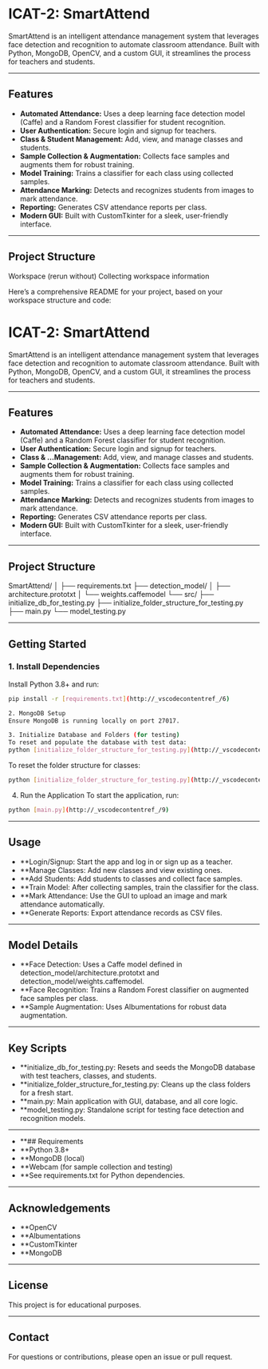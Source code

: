 # ICAT-2: SmartAttend

SmartAttend is an intelligent attendance management system that leverages face detection and recognition to automate classroom attendance. Built with Python, MongoDB, OpenCV, and a custom GUI, it streamlines the process for teachers and students.

---

## Features

- **Automated Attendance:** Uses a deep learning face detection model (Caffe) and a Random Forest classifier for student recognition.
- **User Authentication:** Secure login and signup for teachers.
- **Class & Student Management:** Add, view, and manage classes and students.
- **Sample Collection & Augmentation:** Collects face samples and augments them for robust training.
- **Model Training:** Trains a classifier for each class using collected samples.
- **Attendance Marking:** Detects and recognizes students from images to mark attendance.
- **Reporting:** Generates CSV attendance reports per class.
- **Modern GUI:** Built with CustomTkinter for a sleek, user-friendly interface.

---

## Project Structure
Workspace
(rerun without)
Collecting workspace information

Here’s a comprehensive README for your project, based on your workspace structure and code:

# ICAT-2: SmartAttend

SmartAttend is an intelligent attendance management system that leverages face detection and recognition to automate classroom attendance. Built with Python, MongoDB, OpenCV, and a custom GUI, it streamlines the process for teachers and students.

---

## Features

- **Automated Attendance:** Uses a deep learning face detection model (Caffe) and a Random Forest classifier for student recognition.
- **User Authentication:** Secure login and signup for teachers.
- **Class & …Management:** Add, view, and manage classes and students.
- **Sample Collection & Augmentation:** Collects face samples and augments them for robust training.
- **Model Training:** Trains a classifier for each class using collected samples.
- **Attendance Marking:** Detects and recognizes students from images to mark attendance.
- **Reporting:** Generates CSV attendance reports per class.
- **Modern GUI:** Built with CustomTkinter for a sleek, user-friendly interface.

---

## Project Structure

SmartAttend/ │ ├── requirements.txt ├── detection_model/ │ ├── architecture.prototxt │ └── weights.caffemodel └── src/ ├── initialize_db_for_testing.py ├── initialize_folder_structure_for_testing.py ├── main.py └── model_testing.py

---

## Getting Started

### 1. Install Dependencies

Install Python 3.8+ and run:

```sh
pip install -r [requirements.txt](http://_vscodecontentref_/6)

2. MongoDB Setup
Ensure MongoDB is running locally on port 27017.

3. Initialize Database and Folders (for testing)
To reset and populate the database with test data:
python [initialize_folder_structure_for_testing.py](http://_vscodecontentref_/8)
```

To reset the folder structure for classes:
```sh
python [initialize_folder_structure_for_testing.py](http://_vscodecontentref_/8)
```

4. Run the Application
To start the application, run:
```sh
python [main.py](http://_vscodecontentref_/9)
```

---

## Usage
- **Login/Signup: Start the app and log in or sign up as a teacher.
- **Manage Classes: Add new classes and view existing ones.
- **Add Students: Add students to classes and collect face samples.
- **Train Model: After collecting samples, train the classifier for the class.
- **Mark Attendance: Use the GUI to upload an image and mark attendance automatically.
- **Generate Reports: Export attendance records as CSV files.

---

## Model Details
- **Face Detection: Uses a Caffe model defined in detection_model/architecture.prototxt and detection_model/weights.caffemodel.
- **Face Recognition: Trains a Random Forest classifier on augmented face samples per class.
- **Sample Augmentation: Uses Albumentations for robust data augmentation.

---

## Key Scripts
- **initialize_db_for_testing.py: Resets and seeds the MongoDB database with test teachers, classes, and students.
- **initialize_folder_structure_for_testing.py: Cleans up the class folders for a fresh start.
- **main.py: Main application with GUI, database, and all core logic.
- **model_testing.py: Standalone script for testing face detection and recognition models.

---

- **## Requirements
- **Python 3.8+
- **MongoDB (local)
- **Webcam (for sample collection and testing)
- **See requirements.txt for Python dependencies.

---

## Acknowledgements
- **OpenCV
- **Albumentations
- **CustomTkinter
- **MongoDB

---

## License
This project is for educational purposes.

---

## Contact
For questions or contributions, please open an issue or pull request.
